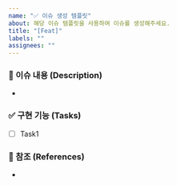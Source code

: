 ```yaml
---
name: "✅ 이슈 생성 템플릿"
about: 해당 이슈 템플릿을 사용하여 이슈를 생성해주세요.
title: "[Feat]"
labels: ""
assignees: ""
---
```


### 🚨 이슈 내용 (Description)

-

### ✅ 구현 기능 (Tasks)

- [ ] Task1

### 🔖 참조 (References)

-

